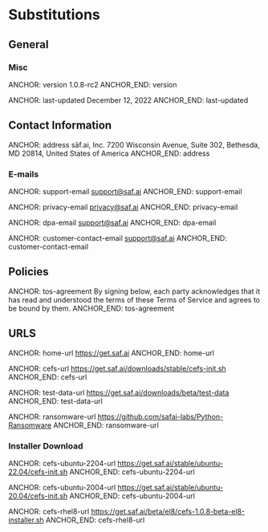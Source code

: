 # Substitutions

## General

### Misc

ANCHOR: version
1.0.8-rc2
ANCHOR_END: version

ANCHOR: last-updated
December 12, 2022
ANCHOR_END: last-updated

## Contact Information

ANCHOR: address
sāf.ai, Inc. 7200 Wisconsin Avenue, Suite 302, Bethesda, MD 20814,
United States of America
ANCHOR_END: address

### E-mails

ANCHOR: support-email
<support@saf.ai>
ANCHOR_END: support-email

ANCHOR: privacy-email
<privacy@saf.ai>
ANCHOR_END: privacy-email

ANCHOR: dpa-email
<support@saf.ai>
ANCHOR_END: dpa-email

ANCHOR: customer-contact-email
<support@saf.ai>
ANCHOR_END: customer-contact-email

## Policies

ANCHOR: tos-agreement
By signing below, each party acknowledges that it has read and understood the
terms of these Terms of Service and agrees to be bound by them.
ANCHOR_END: tos-agreement

## URLS

ANCHOR: home-url
<https://get.saf.ai>
ANCHOR_END: home-url

ANCHOR: cefs-url
<https://get.saf.ai/downloads/stable/cefs-init.sh>
ANCHOR_END: cefs-url

ANCHOR: test-data-url
<https://get.saf.ai/downloads/beta/test-data>
ANCHOR_END: test-data-url

ANCHOR: ransomware-url
<https://github.com/safai-labs/Python-Ransomware>
ANCHOR_END: ransomware-url

### Installer Download

ANCHOR: cefs-ubuntu-2204-url
<https://get.saf.ai/stable/ubuntu-22.04/cefs-init.sh>
ANCHOR_END: cefs-ubuntu-2204-url

ANCHOR: cefs-ubuntu-2004-url
<https://get.saf.ai/stable/ubuntu-20.04/cefs-init.sh>
ANCHOR_END: cefs-ubuntu-2004-url

ANCHOR: cefs-rhel8-url
<https://get.saf.ai/beta/el8/cefs-1.0.8-beta-el8-installer.sh>
ANCHOR_END: cefs-rhel8-url
